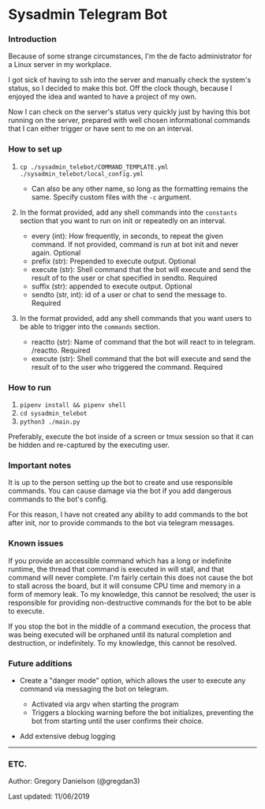 # Sysadmin Telegram Bot

### Introduction
Because of some strange circumstances, I'm the de facto administrator for a Linux server in my workplace.

I got sick of having to ssh into the server and manually check the system's status, so I decided to make this bot. Off the clock though, because I enjoyed the idea and wanted to have a project of my own.

Now I can check on the server's status very quickly just by having this bot running on the server, prepared with well chosen informational commands that I can either trigger or have sent to me on an interval.


### How to set up
1. `cp ./sysadmin_telebot/COMMAND_TEMPLATE.yml ./sysadmin_telebot/local_config.yml`
    - Can also be any other name, so long as the formatting remains the same. Specify custom files with the `-c` argument.

2. In the format provided, add any shell commands into the `constants` section that you want to run on init or repeatedly on an interval.
    - every (int): How frequently, in seconds, to repeat the given command. If not provided, command is run at bot init and never again. Optional
    - prefix (str): Prepended to execute output. Optional
    - execute (str): Shell command that the bot will execute and send the result of to the user or chat specified in sendto. Required
    - suffix (str): appended to execute output. Optional
    - sendto (str, int): id of a user or chat to send the message to. Required

3. In the format provided, add any shell commands that you want users to be able to trigger into the `commands` section.
    - reactto (str): Name of command that the bot will react to in telegram. /reactto. Required
    - execute (str): Shell command that the bot will execute and send the result of to the user who triggered the command. Required

### How to run
1. `pipenv install && pipenv shell`
2. `cd sysadmin_telebot`
3. `python3 ./main.py`

Preferably, execute the bot inside of a screen or tmux session so that it can be hidden and re-captured by the executing user.


### Important notes
It is up to the person setting up the bot to create and use responsible commands. You can cause damage via the bot if you add dangerous commands to the bot's config.

For this reason, I have not created any ability to add commands to the bot after init, nor to provide commands to the bot via telegram messages.


### Known issues
If you provide an accessible command which has a long or indefinite runtime, the thread that command is executed in will stall, and that command will never complete. I'm fairly certain this does not cause the bot to stall across the board, but it will consume CPU time and memory in a form of memory leak. To my knowledge, this cannot be resolved; the user is responsible for providing non-destructive commands for the bot to be able to execute.

If you stop the bot in the middle of a command execution, the process that was being executed will be orphaned until its natural completion and destruction, or indefinitely. To my knowledge, this cannot be resolved.

### Future additions
* Create a "danger mode" option, which allows the user to execute any command via messaging the bot on telegram.
    - Activated via argv when starting the program
    - Triggers a blocking warning before the bot initializes, preventing the bot from starting until the user confirms their choice.

* Add extensive debug logging


-----

### ETC.

Author: Gregory Danielson (@gregdan3)

Last updated: 11/06/2019
